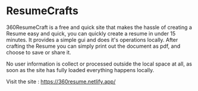 # ResumeCrafts
360ResumeCraft is a free and quick site that makes the hassle of creating a Resume easy and quick, you can quickly create a resume in under 15 minutes. It provides a simple gui and does it's operations locally.
After crafting the Resume you can simply print out the document as pdf, and choose to save or share it.

No user information is collect or processed outside the local space at all, as soon as the site has fully loaded everything happens locally.

Visit the site : https://360resume.netlify.app/

